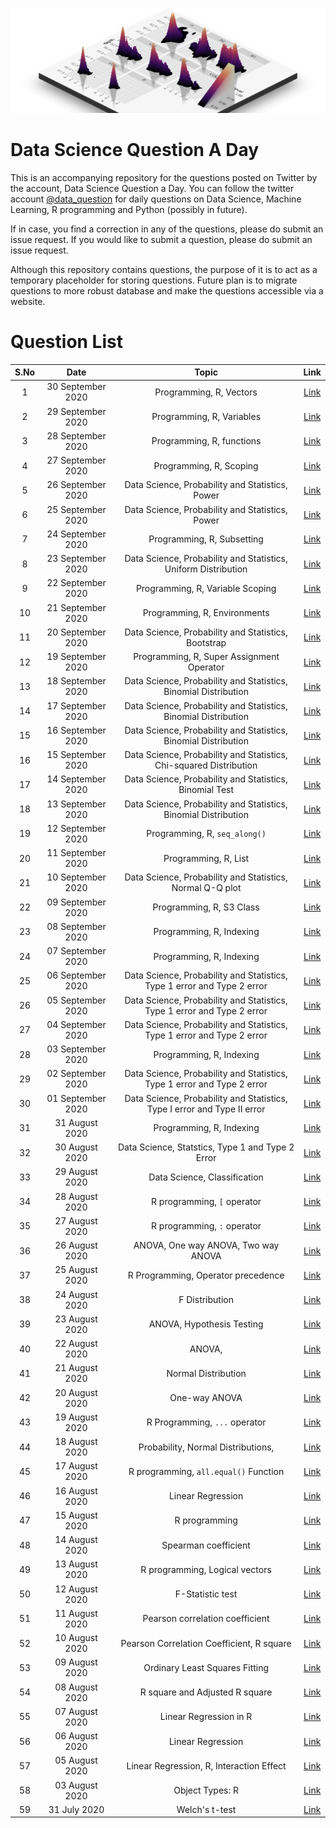 ![](logo.png)
# Data Science Question A Day

This is an accompanying repository for the questions posted on Twitter by the account, Data Science Question a Day. You can follow the twitter account [@data_question](https://twitter.com/data_question) for daily questions on Data Science, Machine Learning, R programming and Python (possibly in future).

If in case, you find a correction in any of the questions, please do submit an issue request. If you would like to submit a question, please do submit an issue request.

Although this repository contains questions, the purpose of it is to act as a temporary placeholder for storing questions. Future plan is to migrate questions to more robust database and make the questions accessible via a website.

# Question List

|S.No|Date|Topic|Link|
|:---:|:---:|:---:|:---:|
|1|30 September 2020|Programming,  R,  Vectors|[Link](./questions/q_30092020.md)|
|2|29 September 2020|Programming,  R,  Variables|[Link](./questions/q_29092020.md)|
|3|28 September 2020|Programming,  R,  functions|[Link](./questions/q_28092020.md)|
|4|27 September 2020|Programming,  R,  Scoping|[Link](./questions/q_27092020.md)|
|5|26 September 2020|Data Science,  Probability and Statistics,  Power|[Link](./questions/q_26092020.md)|
|6|25 September 2020|Data Science,  Probability and Statistics,  Power|[Link](./questions/q_25092020.md)|
|7|24 September 2020|Programming,  R,  Subsetting|[Link](./questions/q_24092020.md)|
|8|23 September 2020|Data Science,  Probability and Statistics,  Uniform Distribution|[Link](./questions/q_23092020.md)|
|9|22 September 2020|Programming,  R,  Variable Scoping|[Link](./questions/q_22092020.md)|
|10|21 September 2020|Programming,  R,  Environments|[Link](./questions/q_21092020.md)|
|11|20 September 2020|Data Science,  Probability and Statistics,  Bootstrap|[Link](./questions/q_20092020.md)|
|12|19 September 2020|Programming,  R,  Super Assignment Operator|[Link](./questions/q_19092020.md)|
|13|18 September 2020|Data Science,  Probability and Statistics,  Binomial Distribution|[Link](./questions/q_18092020.md)|
|14|17 September 2020|Data Science,  Probability and Statistics,  Binomial Distribution|[Link](./questions/q_17092020.md)|
|15|16 September 2020|Data Science,  Probability and Statistics,  Binomial Distribution|[Link](./questions/q_16092020.md)|
|16|15 September 2020|Data Science,  Probability and Statistics,  Chi-squared Distribution|[Link](./questions/q_15092020.md)|
|17|14 September 2020|Data Science,  Probability and Statistics,  Binomial Test|[Link](./questions/q_14092020.md)|
|18|13 September 2020|Data Science,  Probability and Statistics,  Binomial Distribution|[Link](./questions/q_13092020.md)|
|19|12 September 2020|Programming,  R,  `seq_along()`|[Link](./questions/q_12092020.md)|
|20|11 September 2020|Programming,  R,  List|[Link](./questions/q_11092020.md)|
|21|10 September 2020|Data Science,  Probability and Statistics,  Normal Q-Q plot|[Link](./questions/q_10092020.md)|
|22|09 September 2020|Programming,  R,  S3 Class|[Link](./questions/q_09092020.md)|
|23|08 September 2020|Programming,  R,  Indexing|[Link](./questions/q_08092020.md)|
|24|07 September 2020|Programming,  R,  Indexing|[Link](./questions/q_07092020.md)|
|25|06 September 2020|Data Science,  Probability and Statistics,  Type 1 error and Type 2 error|[Link](./questions/q_06092020.md)|
|26|05 September 2020|Data Science,  Probability and Statistics,  Type 1 error and Type 2 error|[Link](./questions/q_05092020.md)|
|27|04 September 2020|Data Science,  Probability and Statistics,  Type 1 error and Type 2 error|[Link](./questions/q_04092020.md)|
|28|03 September 2020|Programming,  R,  Indexing|[Link](./questions/q_03092020.md)|
|29|02 September 2020|Data Science,  Probability and Statistics,  Type 1 error and Type 2 error|[Link](./questions/q_02092020.md)|
|30|01 September 2020|Data Science,  Probability and Statistics,  Type I error and Type II error|[Link](./questions/q_01092020.md)|
|31|31 August 2020|Programming,  R,  Indexing|[Link](./questions/q_31082020.md)|
|32|30 August 2020|Data Science,  Statstics,  Type 1 and Type 2 Error|[Link](./questions/q_30082020.md)|
|33|29 August 2020|Data Science,  Classification|[Link](./questions/q_29082020.md)|
|34|28 August 2020|R programming,  `[` operator|[Link](./questions/q_28082020.md)|
|35|27 August 2020|R programming,  `:` operator|[Link](./questions/q_27082020.md)|
|36|26 August 2020|ANOVA,  One way ANOVA,  Two way ANOVA|[Link](./questions/q_26082020.md)|
|37|25 August 2020|R Programming,  Operator precedence|[Link](./questions/q_25082020.md)|
|38|24 August 2020|F Distribution|[Link](./questions/q_24082020.md)|
|39|23 August 2020|ANOVA,  Hypothesis Testing|[Link](./questions/q_23082020.md)|
|40|22 August 2020|ANOVA, 	|[Link](./questions/q_22082020.md)|
|41|21 August 2020|Normal Distribution|[Link](./questions/q_21082020.md)|
|42|20 August 2020|One-way ANOVA|[Link](./questions/q_20082020.md)|
|43|19 August 2020|R Programming,  `...` operator|[Link](./questions/q_19082020.md)|
|44|18 August 2020|Probability,  Normal Distributions, 	|[Link](./questions/q_18082020.md)|
|45|17 August 2020|R programming,  `all.equal()` Function|[Link](./questions/q_17082020.md)|
|46|16 August 2020|Linear Regression|[Link](./questions/q_16082020.md)|
|47|15 August 2020|R programming|[Link](./questions/q_15082020.md)|
|48|14 August 2020|Spearman coefficient|[Link](./questions/q_14082020.md)|
|49|13 August 2020|R programming,  Logical vectors|[Link](./questions/q_13082020.md)|
|50|12 August 2020|F-Statistic test|[Link](./questions/q_12082020.md)|
|51|11 August 2020|Pearson correlation coefficient|[Link](./questions/q_11082020.md)|
|52|10 August 2020|Pearson Correlation Coefficient,  R square|[Link](./questions/q_10082020.md)|
|53|09 August 2020|Ordinary Least Squares Fitting|[Link](./questions/q_09082020.md)|
|54|08 August 2020|R square and Adjusted R square|[Link](./questions/q_08082020.md)|
|55|07 August 2020|Linear Regression in R|[Link](./questions/q_07082020.md)|
|56|06 August 2020|Linear Regression|[Link](./questions/q_06082020.md)|
|57|05 August 2020|Linear Regression,  R,  Interaction Effect|[Link](./questions/q_05082020.md)|
|58|03 August 2020|Object Types: R|[Link](./questions/q_03082020.md)|
|59|31 July 2020|Welch's t-test|[Link](./questions/q_31072020.md)|
